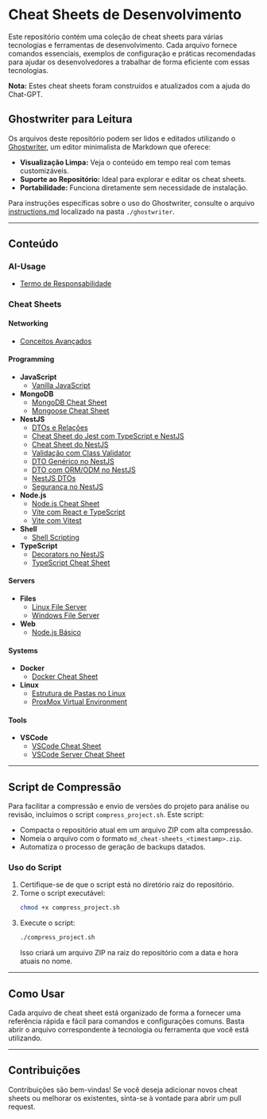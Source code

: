 # Cheat Sheets de Desenvolvimento

Este repositório contém uma coleção de cheat sheets para várias tecnologias e ferramentas de desenvolvimento. Cada arquivo fornece comandos essenciais, exemplos de configuração e práticas recomendadas para ajudar os desenvolvedores a trabalhar de forma eficiente com essas tecnologias.

**Nota:** Estes cheat sheets foram construídos e atualizados com a ajuda do Chat-GPT.

## Ghostwriter para Leitura

Os arquivos deste repositório podem ser lidos e editados utilizando o [Ghostwriter](https://wereturtle.github.io/ghostwriter/), um editor minimalista de Markdown que oferece:

- **Visualização Limpa:** Veja o conteúdo em tempo real com temas customizáveis.
- **Suporte ao Repositório:** Ideal para explorar e editar os cheat sheets.
- **Portabilidade:** Funciona diretamente sem necessidade de instalação.

Para instruções específicas sobre o uso do Ghostwriter, consulte o arquivo [instructions.md](./ghostwriter/instructions.md) localizado na pasta `./ghostwriter`.

---

## Conteúdo

### AI-Usage
- [Termo de Responsabilidade](./ai-usage/responsability.md)

### Cheat Sheets
#### Networking
- [Conceitos Avançados](./cheat-sheets/networking/advanced/concepts.md)

#### Programming
- **JavaScript**
  - [Vanilla JavaScript](./cheat-sheets/programming/javascript/vanilla.md)
- **MongoDB**
  - [MongoDB Cheat Sheet](./cheat-sheets/programming/mongodb/mongodb-cheat-sheet.md)
  - [Mongoose Cheat Sheet](./cheat-sheets/programming/mongodb/mongoose-cheat-sheet.md)
- **NestJS**
  - [DTOs e Relações](./cheat-sheets/programming/nestjs/dtos-relations.md)
  - [Cheat Sheet do Jest com TypeScript e NestJS](./cheat-sheets/programming/nestjs/jest-ts-nestjs-cheat-sheet.md)
  - [Cheat Sheet do NestJS](./cheat-sheets/programming/nestjs/nestjs-cheat-sheet.md)
  - [Validação com Class Validator](./cheat-sheets/programming/nestjs/nestjs-class-validator.md)
  - [DTO Genérico no NestJS](./cheat-sheets/programming/nestjs/nestjs-dto-generic.md)
  - [DTO com ORM/ODM no NestJS](./cheat-sheets/programming/nestjs/nestjs-dto-orm-odm.md)
  - [NestJS DTOs](./cheat-sheets/programming/nestjs/nestjs-dtos.md)
  - [Segurança no NestJS](./cheat-sheets/programming/nestjs/nestjs-security.md)
- **Node.js**
  - [Node.js Cheat Sheet](./cheat-sheets/programming/nodejs/nodejs-cheat-sheet.md)
  - [Vite com React e TypeScript](./cheat-sheets/programming/nodejs/vite-reactjs-ts-cheat-sheet.md)
  - [Vite com Vitest](./cheat-sheets/programming/nodejs/vite-vitest-cheat-sheet.md)
- **Shell**
  - [Shell Scripting](./cheat-sheets/programming/shell/scripting.md)
- **TypeScript**
  - [Decorators no NestJS](./cheat-sheets/programming/typescript/decorators-nestjs.md)
  - [TypeScript Cheat Sheet](./cheat-sheets/programming/typescript/typescript-cheat-sheet.md)

#### Servers
- **Files**
  - [Linux File Server](./cheat-sheets/servers/files/linux.md)
  - [Windows File Server](./cheat-sheets/servers/files/windows.md)
- **Web**
  - [Node.js Básico](./cheat-sheets/servers/web/basics-nodejs.md)

#### Systems
- **Docker**
  - [Docker Cheat Sheet](./cheat-sheets/systems/docker/docker-cheat-sheet.md)
- **Linux**
  - [Estrutura de Pastas no Linux](./cheat-sheets/systems/linux/folder-structure.md)
  - [ProxMox Virtual Environment](./cheat-sheets/systems/linux/pve-cheat-sheet.md)

#### Tools
- **VSCode**
  - [VSCode Cheat Sheet](./cheat-sheets/tools/vscode/vscode-cheat-sheet.md)
  - [VSCode Server Cheat Sheet](./cheat-sheets/tools/vscode/vscode-server-cheat-sheet.md)

---

## Script de Compressão

Para facilitar a compressão e envio de versões do projeto para análise ou revisão, incluímos o script `compress_project.sh`. Este script:

- Compacta o repositório atual em um arquivo ZIP com alta compressão.
- Nomeia o arquivo com o formato `md_cheat-sheets_<timestamp>.zip`.
- Automatiza o processo de geração de backups datados.

### Uso do Script

1. Certifique-se de que o script está no diretório raiz do repositório.
2. Torne o script executável:
   ```bash
   chmod +x compress_project.sh
   ```
3. Execute o script:
   ```bash
   ./compress_project.sh
   ```
   Isso criará um arquivo ZIP na raiz do repositório com a data e hora atuais no nome.

---

## Como Usar

Cada arquivo de cheat sheet está organizado de forma a fornecer uma referência rápida e fácil para comandos e configurações comuns. Basta abrir o arquivo correspondente à tecnologia ou ferramenta que você está utilizando.

---

## Contribuições

Contribuições são bem-vindas! Se você deseja adicionar novos cheat sheets ou melhorar os existentes, sinta-se à vontade para abrir um pull request.